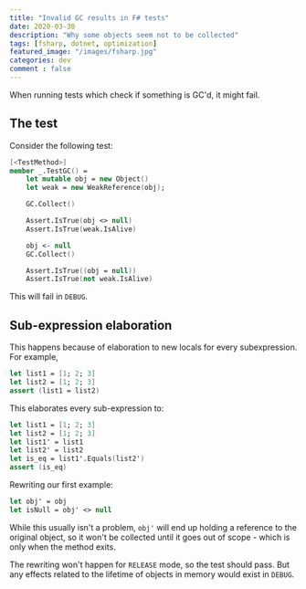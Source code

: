 ```yaml
---
title: "Invalid GC results in F# tests"
date: 2020-03-30
description: "Why some objects seem not to be collected"
tags: [fsharp, dotnet, optimization]
featured_image: "/images/fsharp.jpg"
categories: dev
comment : false
---
```


When running tests which check if something is GC'd, it might fail.

## The test

Consider the following test:

```fsharp
[<TestMethod>]
member _.TestGC() =
    let mutable obj = new Object()
    let weak = new WeakReference(obj);

    GC.Collect()

    Assert.IsTrue(obj <> null)
    Assert.IsTrue(weak.IsAlive)            

    obj <- null
    GC.Collect()

    Assert.IsTrue((obj = null))
    Assert.IsTrue(not weak.IsAlive)
```
This will fail in `DEBUG`.

## Sub-expression elaboration

This happens because of elaboration to new locals for every subexpression. For example,

```fsharp
let list1 = [1; 2; 3]
let list2 = [1; 2; 3]
assert (list1 = list2)
```

This elaborates every sub-expression to:

```fsharp
let list1 = [1; 2; 3]
let list2 = [1; 2; 3] 
let list1' = list1
let list2' = list2
let is_eq = list1'.Equals(list2')
assert (is_eq)
```

Rewriting our first example:

```fsharp
let obj' = obj
let isNull = obj' <> null
```

While this usually isn't a problem, `obj'` will end up holding a reference to the original object, so it won't be collected until it goes out of scope - which is only when the method exits.

The rewriting won't happen for `RELEASE` mode, so the test should pass. But any effects related to the lifetime of objects in memory would exist in `DEBUG`.



[1]: https://github.com/dotnet/fsharp/blob/0f514efe25899ba59778b5bb522e2724aec44a3d/src/fsharp/FSharp.Build/Fsc.fs#L120